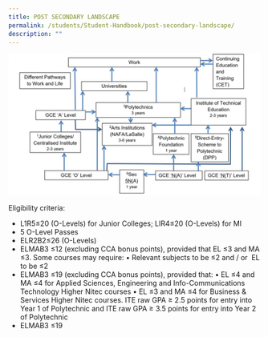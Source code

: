 ```yaml
---
title: POST SECONDARY LANDSCAPE
permalink: /students/Student-Handbook/post-secondary-landscape/
description: ""
---
```




![](/images/landscape.jpg)

Eligibility criteria:

*   L1R5≤20 (O-Levels) for Junior Colleges; LIR4≤20 (O-Levels) for MI
*   5 O-Level Passes
*   ELR2B2≤26 (O-Levels)
*   ELMAB3 ≤12 (excluding CCA bonus points), provided that EL ≤3 and MA ≤3. Some courses may require: • Relevant subjects to be ≤2 and / or  EL to be ≤2
*   ELMAB3 ≤19 (excluding CCA bonus points), provided that: • EL ≤4 and MA ≤4 for Applied Sciences, Engineering and Info-Communications Technology Higher Nitec courses • EL ≤3 and MA ≤4 for Business & Services Higher Nitec courses. ITE raw GPA ≥ 2.5 points for entry into Year 1 of Polytechnic and ITE raw GPA ≥ 3.5 points for entry into Year 2 of Polytechnic
*   ELMAB3 ≤19